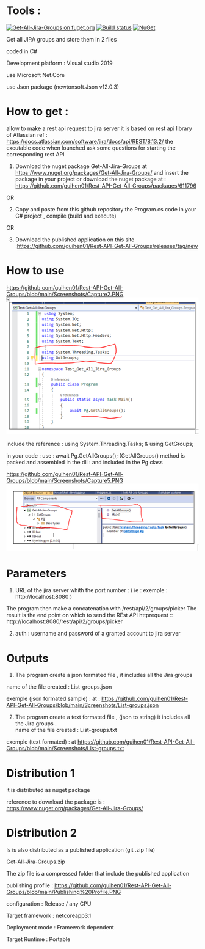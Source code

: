 # Tools :
[![Get-All-Jira-Groups on fuget.org](https://www.fuget.org/packages/Get-All-Jira-Groups/badge.svg)](https://www.fuget.org/packages/Get-All-Jira-Groups)
[![Build status](https://ci.appveyor.com/api/projects/status/owefd7trpnhho5hc?svg=true)](https://ci.appveyor.com/project/guihen01/rest-api-get-all-groups)
[![NuGet](https://img.shields.io/nuget/v/Get-All-Jira-Groups.svg)](https://www.nuget.org/packages/Get-All-Jira-Groups/)

Get all JIRA groups and store them in 2 files

coded in C#

Development platform : Visual studio 2019

use Microsoft Net.Core

use Json package (newtonsoft.Json v12.0.3)

# How to get :
allow to make a rest api request to jira server it is based on rest api library of Atlassian ref : https://docs.atlassian.com/software/jira/docs/api/REST/8.13.2/ the excutable code when lounched ask some questions for starting the corresponding rest API

1) Download the nuget package Get-All-Jira-Groups at  https://www.nuget.org/packages/Get-All-Jira-Groups/ and insert the package in your project or download the nuget package at : https://github.com/guihen01/Rest-API-Get-All-Groups/packages/611796

OR

2) Copy and paste from this github repository the Program.cs code in your C# project , compile (build and execute) 

OR

3) Download the published application on this site :https://github.com/guihen01/Rest-API-Get-All-Groups/releases/tag/new

# How to use

https://github.com/guihen01/Rest-API-Get-All-Groups/blob/main/Screenshots/Capture2.PNG
![alt text](https://github.com/guihen01/Rest-API-Get-All-Groups/blob/main/Screenshots/Capture2.PNG  "Logo Title Text 1")

include the reference : using System.Threading.Tasks; & using GetGroups;

in your code : use : await Pg.GetAllGroups();   (GetAllGroups() method is packed and assembled in the dll :  and included in the Pg class

https://github.com/guihen01/Rest-API-Get-All-Groups/blob/main/Screenshots/Capture5.PNG
![alt text]( https://github.com/guihen01/Rest-API-Get-All-Groups/blob/main/Screenshots/Capture5.PNG "Logo Title Text 1")

 
# Parameters

1) URL of the jira server whith the port number :
( ie : exemple : http://localhost:8080 )

The program then make a concatenation with /rest/api/2/groups/picker 
The result is the end point on which to send the REst API httprequest :: http://localhost:8080/rest/api/2/groups/picker

2) auth : username and password of a granted account to jira server

# Outputs

1) The program create a json formated file , it includes all the Jira groups	

name of the file created : List-groups.json

exemple (json formated sample) : at : https://github.com/guihen01/Rest-API-Get-All-Groups/blob/main/Screenshots/List-groups.json


2) The program create a text formated file , (json to string) it includes all the Jira groups
.  
name of the file created : List-groups.txt

exemple (text formated) : at https://github.com/guihen01/Rest-API-Get-All-Groups/blob/main/Screenshots/List-groups.txt

# Distribution 1 

it is distributed as nuget package

reference to download the package is : https://www.nuget.org/packages/Get-All-Jira-Groups/

# Distribution 2

Is is also distributed as a published application (git .zip file) 

Get-All-Jira-Groups.zip

The zip file is a compressed folder that include the published application 

publishing profile :  https://github.com/guihen01/Rest-API-Get-All-Groups/blob/main/Publishing%20Profile.PNG

configuration : Release / any CPU

Target framework : netcoreapp3.1

Deployment mode : Framework dependent

Target Runtime : Portable




